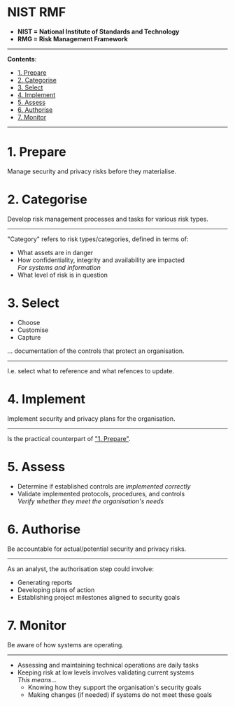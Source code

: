 <h1>NIST RMF</h1>

- **NIST = National Institute of Standards and Technology**
- **RMG = Risk Management Framework**

---

**Contents**:

- [1. Prepare](#1-prepare)
- [2. Categorise](#2-categorise)
- [3. Select](#3-select)
- [4. Implement](#4-implement)
- [5. Assess](#5-assess)
- [6. Authorise](#6-authorise)
- [7. Monitor](#7-monitor)

---

# 1. Prepare
Manage security and privacy risks before they materialise.

# 2. Categorise
Develop risk management processes and tasks for various risk types.

---

"Category" refers to risk types/categories, defined in terms of:

- What assets are in danger
- How confidentiality, integrity and availability are impacted <br> _For systems and information_
- What level of risk is in question

# 3. Select
- Choose
- Customise
- Capture

... documentation of the controls that protect an organisation.

---

I.e. select what to reference and what refences to update.

# 4. Implement
Implement security and privacy plans for the organisation.

---

Is the practical counterpart of ["1. Prepare"](#1-prepare).

# 5. Assess
- Determine if established controls are _implemented correctly_
- Validate implemented protocols, procedures, and controls <br> _Verify whether they meet the organisation's needs_

# 6. Authorise
Be accountable for actual/potential security and privacy risks.

---

As an analyst, the authorisation step could involve:

- Generating reports
- Developing plans of action
- Establishing project milestones aligned to security goals

# 7. Monitor
Be aware of how systems are operating.

---

- Assessing and maintaining technical operations are daily tasks
- Keeping risk at low levels involves validating current systems <br> _This means_...
    - Knowing how they support the organisation's security goals
    - Making changes (if needed) if systems do not meet these goals

